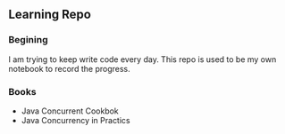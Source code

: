 ## Learning Repo

### Begining
I am trying to keep write code every day. This repo is used to be my own notebook to record the progress. 

### Books
* Java Concurrent Cookbok
* Java Concurrency in Practics
